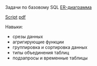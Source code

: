 Задачи по базовому SQL
[ER-диаграмма](https://github.com/zagirovaaa/Portfolio/blob/main/SQL/SQL_base_yandex/basic_sql_project.pdf)

[Script](https://github.com/zagirovaaa/Portfolio/blob/main/SQL/SQL_base_yandex/sql_base.sql) [pdf](https://github.com/zagirovaaa/Portfolio/blob/main/SQL/SQL_base_yandex/sql_base.pdf)

Навыки:
- срезы данных
- агригирующие функции
- группировка и сортировка данных
- типы объединения таблиц
- подзапросы и временные таблицы

